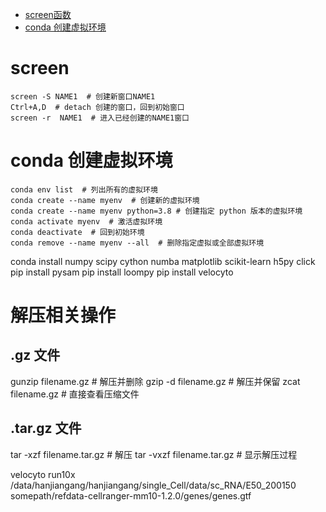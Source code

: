 
- [screen函数](#screen)
- [conda 创建虚拟环境](#conda创建虚拟环境)


# screen
```
screen -S NAME1  # 创建新窗口NAME1   
Ctrl+A,D  # detach 创建的窗口，回到初始窗口   
screen -r  NAME1  # 进入已经创建的NAME1窗口   
```
# conda 创建虚拟环境
```
conda env list  # 列出所有的虚拟环境
conda create --name myenv  # 创建新的虚拟环境
conda create --name myenv python=3.8 # 创建指定 python 版本的虚拟环境
conda activate myenv  # 激活虚拟环境
conda deactivate  # 回到初始环境
conda remove --name myenv --all  # 删除指定虚拟或全部虚拟环境
```

conda install numpy scipy cython numba matplotlib scikit-learn h5py click
pip install pysam
pip install loompy 
pip install velocyto


# 解压相关操作
## .gz 文件
gunzip filename.gz     # 解压并删除
gzip -d filename.gz    # 解压并保留
zcat filename.gz       # 直接查看压缩文件
## .tar.gz 文件
tar -xzf filename.tar.gz    # 解压
tar -vxzf filename.tar.gz   # 显示解压过程




velocyto run10x /data/hanjiangang/hanjiangang/single_Cell/data/sc_RNA/E50_200150 somepath/refdata-cellranger-mm10-1.2.0/genes/genes.gtf


























































































































